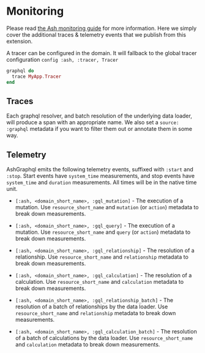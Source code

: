 <!--
SPDX-FileCopyrightText: 2020 Zach Daniel

SPDX-License-Identifier: MIT
-->

# Monitoring

Please read [the Ash monitoring guide](https://hexdocs.pm/ash/monitoring.html) for more information. Here we simply cover the additional traces & telemetry events that we publish from this extension.

A tracer can be configured in the domain. It will fallback to the global tracer configuration `config :ash, :tracer, Tracer`

```elixir
graphql do
  trace MyApp.Tracer
end
```

## Traces

Each graphql resolver, and batch resolution of the underlying data loader, will produce a span with an appropriate name. We also set a `source: :graphql` metadata if you want to filter them out or annotate them in some way.

## Telemetry

AshGraphql emits the following telemetry events, suffixed with `:start` and `:stop`. Start events have `system_time` measurements, and stop events have `system_time` and `duration` measurements. All times will be in the native time unit.

- `[:ash, <domain_short_name>, :gql_mutation]` - The execution of a mutation. Use `resource_short_name` and `mutation` (or `action`) metadata to break down measurements.
- `[:ash, <domain_short_name>, :gql_query]` - The execution of a mutation. Use `resource_short_name` and `query` (or `action`) metadata to break down measurements.

- `[:ash, <domain_short_name>, :gql_relationship]` - The resolution of a relationship. Use `resource_short_name` and `relationship` metadata to break down measurements.

- `[:ash, <domain_short_name>, :gql_calculation]` - The resolution of a calculation. Use `resource_short_name` and `calculation` metadata to break down measurements.

- `[:ash, <domain_short_name>, :gql_relationship_batch]` - The resolution of a batch of relationships by the data loader. Use `resource_short_name` and `relationship` metadata to break down measurements.

- `[:ash, <domain_short_name>, :gql_calculation_batch]` - The resolution of a batch of calculations by the data loader. Use `resource_short_name` and `calculation` metadata to break down measurements.
